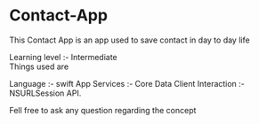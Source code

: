 # Contact-App
This Contact App is an app used to save contact in day to day life

Learning level :- Intermediate  
Things used are

Language     :- swift
App Services :- Core Data
Client Interaction :- NSURLSession API.

Fell free to ask any question regarding the concept

